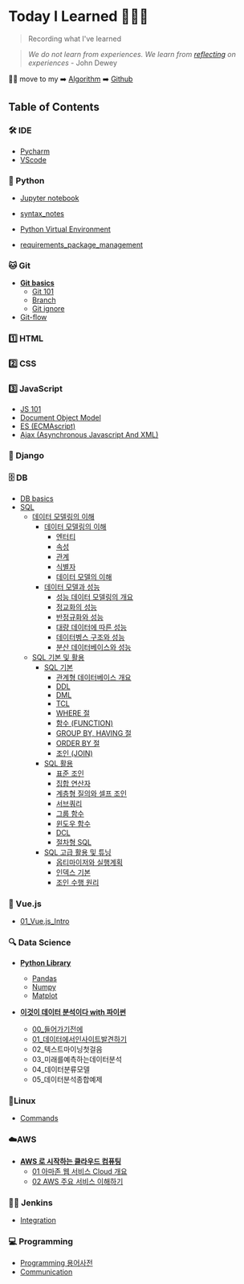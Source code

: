# Today I Learned 👨🏻‍💻

> Recording what I've learned 

> *We do not learn from experiences. We learn from [reflecting](reflecting.md) on experiences* - John Dewey

🙋‍♂️ move to my ➡️ [Algorithm](https://pyohamen.gitbook.io/algorithm/) ➡️ [Github](https://github.com/pyohamen)



## Table of Contents

### 🛠 IDE

* [Pycharm](ide/pycharm.md)
* [VScode](ide/vscode.md)

### 🐍 Python

- [Jupyter notebook](Python/jupyter.md)

* [syntax\_notes](Python/00_personal_notes.md)

* [Python Virtual Environment](Python/python_virtual_environment.md)
* [requirements_package_management](Python/requirements.md)

### 🐱 Git

* [**Git basics**](./)
  * [Git 101](Git/Git_basics/git_101.md)
  * [Branch](Git/Git_basics/branch.md)
  * [Git ignore](git/git_basics/git_ignore.md)
* [Git-flow](git/git-flow.md)

### 1️⃣ HTML

### 2️⃣ CSS

### 3️⃣ JavaScript

* [JS 101](javascript/js_101.md)
* [Document Object Model](javascript/dom.md)
* [ES \(ECMAscript\)](javascript/es.md)
* [Ajax \(Asynchronous Javascript And XML\)](javascript/ajax.md)

### 🔫 Django

### 🗄 DB

* [DB basics](db/db_basics.md)
* [SQL]()
  * [데이터 모델링의 이해]()
    * [데이터 모델링의 이해](https://pyohamen.gitbook.io/til/db/sql/undefined/undefined-1)
      * [엔터티](db/SQL/데이터모델링의이해/데이터모델링의이해/엔터티.md)
      * [속성](db/SQL/데이터모델링의이해/데이터모델링의이해/속성.md)
      * [관계](db/SQL/데이터모델링의이해/데이터모델링의이해/관계.md)
      * [식별자](db/SQL/데이터모델링의이해/데이터모델링의이해/식별자.md)
      * [데이터 모델의 이해](db/SQL/데이터모델링의이해/데이터모델링의이해/데이터모델의이해.md)
    * [데이터 모델과 성능](https://pyohamen.gitbook.io/til/db/sql/undefined/undefined)
      * [성능 데이터 모델링의 개요](db/SQL/데이터모델링의이해/데이터모델과성능/성능데이터모델링의개요.md)
      * [정교화의 성능](db/SQL/데이터모델링의이해/데이터모델과성능/정교화의성능.md)
      * [반정규화와 성능](db/SQL/데이터모델링의이해/데이터모델과성능/반정규화와성능.md)
      * [대량 데이터에 따른 성능](db/SQL/데이터모델링의이해/데이터모델과성능/대량데이터에따른성능.md)
      * [데이터벵스 구조와 성능](db/SQL/데이터모델링의이해/데이터모델과성능/데이터베이스구조와성능.md)
      * [분산 데이터베이스와 성능](db/SQL/데이터모델링의이해/데이터모델과성능/분산데이터베이스와성능.md)
  * [SQL 기본 및 활용]()
    * [SQL 기본](https://pyohamen.gitbook.io/til/db/sql/sql/sql-2)
      - [관계형 데이터베이스 개요](db/SQL/SQL기본및활용/SQL기본/관계형데이터베이스개요.md)
      - [DDL](db/SQL/SQL기본및활용/SQL기본/DDL.md)
      - [DML](db/SQL/SQL기본및활용/SQL기본/DML.md)
      - [TCL](db/SQL/SQL기본및활용/SQL기본/TCL.md)
      - [WHERE 절](db/SQL/SQL기본및활용/SQL기본/WHERE절.md)
      - [함수 (FUNCTION)](db/SQL/SQL기본및활용/SQL기본/함수.md)
      - [GROUP BY, HAVING 절](db/SQL/SQL기본및활용/SQL기본/GROUPBY,HAVING절.md)
      - [ORDER BY 절](db/SQL/SQL기본및활용/SQL기본/ORDERBY절.md)
      - [조인 (JOIN)](db/SQL/SQL기본및활용/SQL기본/조인.md)
    * [SQL 활용](https://pyohamen.gitbook.io/til/db/sql/sql/sql)
      - [표준 조인](db/SQL/SQL기본및활용/SQL활용/표준조인.md)
      - [집합 연산자](db/SQL/SQL기본및활용/SQL활용/집합연산자.md)
      - [계층형 질의와 셀프 조인](db/SQL/SQL기본및활용/SQL활용/계층형질의와셀프조인.md)
      - [서브쿼리](db/SQL/SQL기본및활용/SQL활용/서브쿼리.md)
      - [그룹 함수](db/SQL/SQL기본및활용/SQL활용/그룹함수.md)
      - [윈도우 함수](db/SQL/SQL기본및활용/SQL활용/윈도우함수.md)
      - [DCL](db/SQL/SQL기본및활용/SQL활용/DCL.md)
      - [절차형 SQL](db/SQL/SQL기본및활용/SQL활용/절차형SQL.md)
    * [SQL 고급 활용 및 튜닝](https://pyohamen.gitbook.io/til/db/sql/sql/sql-1)
      - [옵티마이저와 실행계획](db/SQL/SQL기본및활용/SQL고급활용및튜닝/옵티마이저와실행계획.md)
      - [인덱스 기본](db/SQL/SQL기본및활용/SQL고급활용및튜닝/인덱스기본.md)
      - [조인 수행 원리](db/SQL/SQL기본및활용/SQL고급활용및튜닝/조인수행원리.md)

### 🎨 Vue.js

* [01\_Vue.js\_Intro](vue.js/01_vue.js_intro.md)

### 🔍 Data Science

- [**Python Library**]()
  - [Pandas](Data_Science/pandas.md)
  - [Numpy](Data_Science/numpy.md)
  - [Matplot](Data_Science/matplot.md)

- [**이것이 데이터 분석이다 with 파이썬**]()
  - [00_들어가기전에](Data_Science/00_들어가기전에.md)
  - [01_데이터에서인사이트발견하기](Data_Science/01_데이터에서인사이트발견하기.md)
  - 02_텍스트마이닝첫걸음
  - 03_미래를예측하는데이터분석
  - 04_데이터분류모델
  - 05_데이터분석종합예제

### 🐧Linux

* [Commands](linux/command.md)

### ☁️AWS

* [**AWS 로 시작하는 클라우드 컴퓨팅**](./)
  * [01 아마존 웹 서비스 Cloud 개요](aws/aws-_-_-_/01_-_cloud.md)
  * [02 AWS 주요 서비스 이해하기](aws/aws-_-_-_/02_aws.md)

### 🤵🏻 Jenkins

- [Integration](/jenkins/jenkins연동.pdf)

### 💻 Programming

* [Programming 용어사전](programming/cs_.md)
* [Communication](programming/communication.md)

